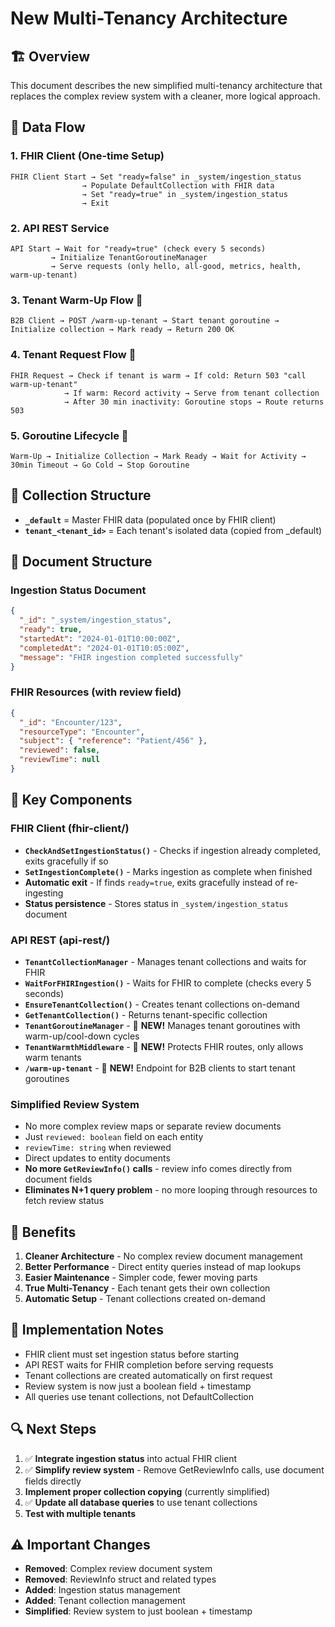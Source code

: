 # New Multi-Tenancy Architecture

## 🏗️ **Overview**

This document describes the new simplified multi-tenancy architecture that replaces the complex review system with a cleaner, more logical approach.

## 🔄 **Data Flow**

### **1. FHIR Client (One-time Setup)**
```
FHIR Client Start → Set "ready=false" in _system/ingestion_status
                → Populate DefaultCollection with FHIR data
                → Set "ready=true" in _system/ingestion_status
                → Exit
```

### **2. API REST Service**
```
API Start → Wait for "ready=true" (check every 5 seconds)
         → Initialize TenantGoroutineManager
         → Serve requests (only hello, all-good, metrics, health, warm-up-tenant)
```

### **3. Tenant Warm-Up Flow** 🚀
```
B2B Client → POST /warm-up-tenant → Start tenant goroutine → Initialize collection → Mark ready → Return 200 OK
```

### **4. Tenant Request Flow** 🚀
```
FHIR Request → Check if tenant is warm → If cold: Return 503 "call warm-up-tenant"
            → If warm: Record activity → Serve from tenant collection
            → After 30 min inactivity: Goroutine stops → Route returns 503
```

### **5. Goroutine Lifecycle** 🚀
```
Warm-Up → Initialize Collection → Mark Ready → Wait for Activity → 30min Timeout → Go Cold → Stop Goroutine
```

## 📁 **Collection Structure**

- **`_default`** = Master FHIR data (populated once by FHIR client)
- **`tenant_<tenant_id>`** = Each tenant's isolated data (copied from _default)

## 📄 **Document Structure**

### **Ingestion Status Document**
```json
{
  "_id": "_system/ingestion_status",
  "ready": true,
  "startedAt": "2024-01-01T10:00:00Z",
  "completedAt": "2024-01-01T10:05:00Z",
  "message": "FHIR ingestion completed successfully"
}
```

### **FHIR Resources (with review field)**
```json
{
  "_id": "Encounter/123",
  "resourceType": "Encounter",
  "subject": { "reference": "Patient/456" },
  "reviewed": false,
  "reviewTime": null
}
```

## 🔧 **Key Components**

### **FHIR Client (fhir-client/)**
- **`CheckAndSetIngestionStatus()`** - Checks if ingestion already completed, exits gracefully if so
- **`SetIngestionComplete()`** - Marks ingestion as complete when finished
- **Automatic exit** - If finds `ready=true`, exits gracefully instead of re-ingesting
- **Status persistence** - Stores status in `_system/ingestion_status` document

### **API REST (api-rest/)**
- **`TenantCollectionManager`** - Manages tenant collections and waits for FHIR
- **`WaitForFHIRIngestion()`** - Waits for FHIR to complete (checks every 5 seconds)
- **`EnsureTenantCollection()`** - Creates tenant collections on-demand
- **`GetTenantCollection()`** - Returns tenant-specific collection
- **`TenantGoroutineManager`** - 🚀 **NEW!** Manages tenant goroutines with warm-up/cool-down cycles
- **`TenantWarmthMiddleware`** - 🚀 **NEW!** Protects FHIR routes, only allows warm tenants
- **`/warm-up-tenant`** - 🚀 **NEW!** Endpoint for B2B clients to start tenant goroutines

### **Simplified Review System**
- No more complex review maps or separate review documents
- Just `reviewed: boolean` field on each entity
- `reviewTime: string` when reviewed
- Direct updates to entity documents
- **No more `GetReviewInfo()` calls** - review info comes directly from document fields
- **Eliminates N+1 query problem** - no more looping through resources to fetch review status

## 🚀 **Benefits**

1. **Cleaner Architecture** - No complex review document management
2. **Better Performance** - Direct entity queries instead of map lookups
3. **Easier Maintenance** - Simpler code, fewer moving parts
4. **True Multi-Tenancy** - Each tenant gets their own collection
5. **Automatic Setup** - Tenant collections created on-demand

## 📝 **Implementation Notes**

- FHIR client must set ingestion status before starting
- API REST waits for FHIR completion before serving requests
- Tenant collections are created automatically on first request
- Review system is now just a boolean field + timestamp
- All queries use tenant collections, not DefaultCollection

## 🔍 **Next Steps**

1. ✅ **Integrate ingestion status** into actual FHIR client
2. ✅ **Simplify review system** - Remove GetReviewInfo calls, use document fields directly
3. **Implement proper collection copying** (currently simplified)
4. ✅ **Update all database queries** to use tenant collections
5. **Test with multiple tenants**

## ⚠️ **Important Changes**

- **Removed**: Complex review document system
- **Removed**: ReviewInfo struct and related types
- **Added**: Ingestion status management
- **Added**: Tenant collection management
- **Simplified**: Review system to just boolean + timestamp
